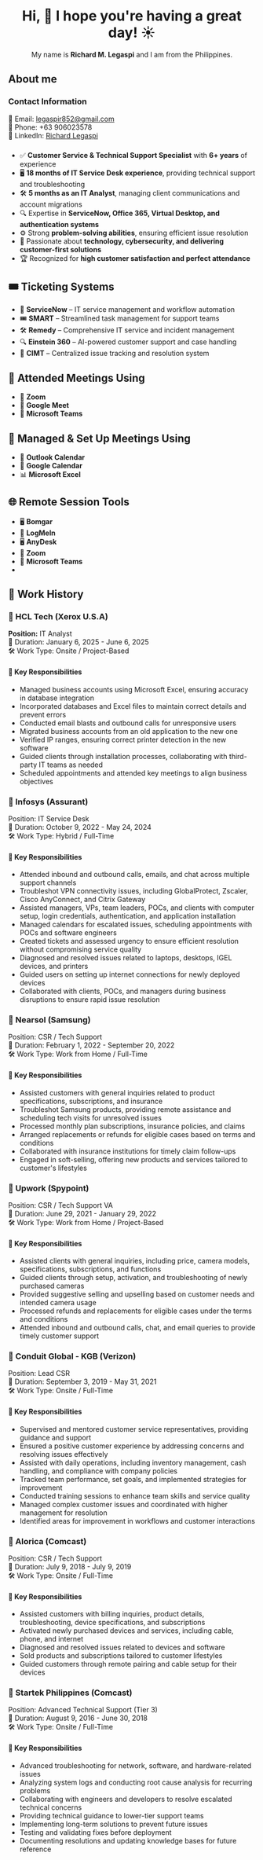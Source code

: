 <h1 align="center">Hi, 👋 I hope you're having a great day! ☀️</h1>

<p align="center">
  My name is <strong>Richard M. Legaspi</strong> and I am from the Philippines.
</p>

###
<h2 align="left">About me</h2>

### Contact Information  
📧 Email: [legaspir852@gmail.com](mailto:legaspir852@gmail.com)  
📱 Phone: +63 906023578  
🔗 LinkedIn: [Richard Legaspi](https://www.linkedin.com/in/richard-legaspiproject)  

###

- ✅ **Customer Service & Technical Support Specialist** with **6+ years** of experience  
- 🖥️ **18 months of IT Service Desk experience**, providing technical support and troubleshooting  
- 🛠️ **5 months as an IT Analyst**, managing client communications and account migrations  
- 🔍 Expertise in **ServiceNow, Office 365, Virtual Desktop, and authentication systems**  
- ⚙️ Strong **problem-solving abilities**, ensuring efficient issue resolution  
- 🔐 Passionate about **technology, cybersecurity, and delivering customer-first solutions**  
- 🏆 Recognized for **high customer satisfaction and perfect attendance**  

###
## 🎟️ Ticketing Systems  

- 🏢 **ServiceNow** – IT service management and workflow automation  
- 🎟️ **SMART** – Streamlined task management for support teams  
- 🛠️ **Remedy** – Comprehensive IT service and incident management  
- 🔍 **Einstein 360** – AI-powered customer support and case handling  
- 📄 **CIMT** – Centralized issue tracking and resolution system  
  
## 📅 Attended Meetings Using  

- 🎥 **Zoom**
- 📡 **Google Meet** 
- 🏢 **Microsoft Teams** 
  
## 📅 Managed & Set Up Meetings Using  

- 📆 **Outlook Calendar** 
- 📅 **Google Calendar** 
- 📊 **Microsoft Excel**
  
## 🌐 **Remote Session Tools**    

-  🖥️ **Bomgar**  
-  🔑 **LogMeIn**   
-  🖥️ **AnyDesk** 
-  🎥 **Zoom** 
-  🏢 **Microsoft Teams**
-  
## 💼 Work History  

### 🏢 HCL Tech (Xerox U.S.A)  
**Position:** IT Analyst  
📅 Duration: January 6, 2025 - June 6, 2025  
🛠️ Work Type: Onsite / Project-Based  

#### 🔹 Key Responsibilities  
- Managed business accounts using Microsoft Excel, ensuring accuracy in database integration  
- Incorporated databases and Excel files to maintain correct details and prevent errors  
- Conducted email blasts and outbound calls for unresponsive users  
- Migrated business accounts from an old application to the new one  
- Verified IP ranges, ensuring correct printer detection in the new software  
- Guided clients through installation processes, collaborating with third-party IT teams as needed  
- Scheduled appointments and attended key meetings to align business objectives  

### 🏢 Infosys (Assurant)  
Position: IT Service Desk  
📅 Duration: October 9, 2022 - May 24, 2024  
🛠️ Work Type: Hybrid / Full-Time  

#### 🔹 Key Responsibilities  
- Attended inbound and outbound calls, emails, and chat across multiple support channels  
- Troubleshot VPN connectivity issues, including GlobalProtect, Zscaler, Cisco AnyConnect, and Citrix Gateway  
- Assisted managers, VPs, team leaders, POCs, and clients with computer setup, login credentials, authentication, and application installation  
- Managed calendars for escalated issues, scheduling appointments with POCs and software engineers  
- Created tickets and assessed urgency to ensure efficient resolution without compromising service quality  
- Diagnosed and resolved issues related to laptops, desktops, IGEL devices, and printers  
- Guided users on setting up internet connections for newly deployed devices  
- Collaborated with clients, POCs, and managers during business disruptions to ensure rapid issue resolution  

### 🏢 Nearsol (Samsung)  
Position: CSR / Tech Support  
📅 Duration: February 1, 2022 - September 20, 2022  
🛠️ Work Type: Work from Home / Full-Time  

#### 🔹 Key Responsibilities  
- Assisted customers with general inquiries related to product specifications, subscriptions, and insurance  
- Troubleshot Samsung products, providing remote assistance and scheduling tech visits for unresolved issues  
- Processed monthly plan subscriptions, insurance policies, and claims  
- Arranged replacements or refunds for eligible cases based on terms and conditions  
- Collaborated with insurance institutions for timely claim follow-ups  
- Engaged in soft-selling, offering new products and services tailored to customer's lifestyles

### 🏢 Upwork (Spypoint)  
Position: CSR / Tech Support VA  
📅 Duration: June 29, 2021 - January 29, 2022  
🛠️ Work Type: Work from Home / Project-Based  

#### 🔹 Key Responsibilities  
- Assisted clients with general inquiries, including price, camera models, specifications, subscriptions, and functions  
- Guided clients through setup, activation, and troubleshooting of newly purchased cameras  
- Provided suggestive selling and upselling based on customer needs and intended camera usage  
- Processed refunds and replacements for eligible cases under the terms and conditions  
- Attended inbound and outbound calls, chat, and email queries to provide timely customer support  

### 🏢 Conduit Global - KGB (Verizon)  
Position: Lead CSR  
📅 Duration: September 3, 2019 - May 31, 2021  
🛠️ Work Type: Onsite / Full-Time  

#### 🔹 Key Responsibilities  
- Supervised and mentored customer service representatives, providing guidance and support  
- Ensured a positive customer experience by addressing concerns and resolving issues effectively  
- Assisted with daily operations, including inventory management, cash handling, and compliance with company policies  
- Tracked team performance, set goals, and implemented strategies for improvement  
- Conducted training sessions to enhance team skills and service quality  
- Managed complex customer issues and coordinated with higher management for resolution  
- Identified areas for improvement in workflows and customer interactions

### 🏢 Alorica (Comcast)  
Position: CSR / Tech Support  
📅 Duration: July 9, 2018 - July 9, 2019  
🛠️ Work Type: Onsite / Full-Time  

#### 🔹 Key Responsibilities  
- Assisted customers with billing inquiries, product details, troubleshooting, device specifications, and subscriptions  
- Activated newly purchased devices and services, including cable, phone, and internet  
- Diagnosed and resolved issues related to devices and software  
- Sold products and subscriptions tailored to customer lifestyles  
- Guided customers through remote pairing and cable setup for their devices  

### 🏢 Startek Philippines (Comcast)  
Position: Advanced Technical Support (Tier 3)  
📅 Duration: August 9, 2016 - June 30, 2018  
🛠️ Work Type: Onsite / Full-Time  

#### 🔹 Key Responsibilities  
- Advanced troubleshooting for network, software, and hardware-related issues  
- Analyzing system logs and conducting root cause analysis for recurring problems  
- Collaborating with engineers and developers to resolve escalated technical concerns  
- Providing technical guidance to lower-tier support teams  
- Implementing long-term solutions to prevent future issues  
- Testing and validating fixes before deployment  
- Documenting resolutions and updating knowledge bases for future reference  


  

